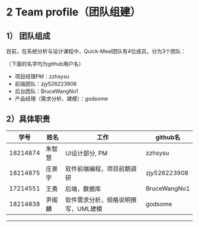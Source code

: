 # 2 Team profile（团队组建）

## 1）	团队组成

目前，在系统分析与设计课程中，Quick-Meal团队有4位成员，分为3个团队：

（下面的名字均为github用户名）

- 项目经理PM：zzhsysu
- 前端团队：zjy526223908
- 后台团队：BruceWangNo1
- 产品经理（需求分析、建模）：godsome



## 2）具体职责



| 学号     | 姓名   | 工作                                | github名     |
| -------- | ------ | ----------------------------------- | ------------ |
| 18214874 | 朱智慧 | UI设计部分, PM                      | zzhsysu      |
| 18214875 | 庄景宇 | 软件前端编程，项目前期调研          | zjy526223908 |
| 17214551 | 王勇   | 后端，数据库                        | BruceWangNo1 |
| 18214838 | 尹阁麟 | 软件需求分析，规格说明撰写，UML建模 | godsome      |

-----
